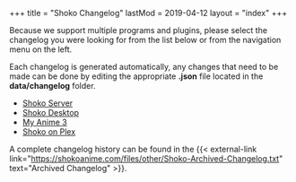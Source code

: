 +++
title = "Shoko Changelog"
lastMod = 2019-04-12
layout = "index"
+++

Because we support multiple programs and plugins, please select the changelog you were looking for from the list below or from the navigation menu on the left. 

Each changelog is generated automatically, any changes that need to be made can be done by editing the appropriate **.json** file located in the **data/changelog** folder. 

- [Shoko Server](changelog/server)
- [Shoko Desktop](changelog/desktop)
- [My Anime 3](changelog/myanime3)
- [Shoko on Plex](changelog/shokoplex)

A complete changelog history can be found in the {{< external-link link="https://shokoanime.com/files/other/Shoko-Archived-Changelog.txt" text="Archived Changelog" >}}.
